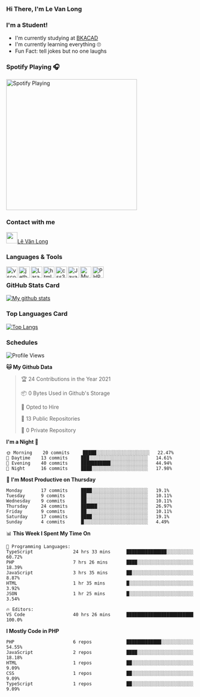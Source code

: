 ### Hi There, I'm Le Van Long 

### I'm a Student!
- I'm currently studying at [BKACAD](https://bkacad.edu.vn/)
- I'm currently learning everything 🙄
- Fun Fact: tell jokes but no one laughs

### Spotify Playing 🎧
[<img src="https://spotify-readme.hiiamlongdz.vercel.app/api/spotify-playing" alt="Spotify Playing" width="350" />](https://open.spotify.com/playlist/37i9dQZF1DX1e2VSJFudND)


### Contact with me

[<img src="https://img.icons8.com/dusk/64/000000/facebook-new--v2.png" width="30px"/>Lê Văn Long](https://www.facebook.com/HiiamLongdzz)

### Languages & Tools
<img align="left" alt="vscode" src="https://img.icons8.com/dusk/64/000000/visual-studio-code-2019.png" width="30px"/>
<img align="left" alt="jetbrain" src="https://camo.githubusercontent.com/8268dcfb76697dd53286590ec9b4385d7a0b89ce/68747470733a2f2f63646e2e6a7364656c6976722e6e65742f6e706d2f73696d706c652d69636f6e734076332f69636f6e732f6a6574627261696e732e737667" width="30px"/>
<img align="left" alt="Laravel" src="https://img.icons8.com/ios/50/000000/laravel.png" width="30px"/>
<img align="left" alt="html5" src="https://img.icons8.com/dusk/64/000000/html-5.png" width="30px"/>
<img align="left" alt="css3" src="https://img.icons8.com/dusk/64/000000/css3.png" width="30px"/>
<img align="left" alt="JavaScript" src="https://img.icons8.com/dusk/64/000000/javascript.png" width="30px"/>
<img align="left" alt="MySQL" src="https://img.icons8.com/ios-filled/50/000000/mysql-logo.png" width="30px"/>
<img align="left" alt="PHP" src="https://img.icons8.com/dusk/64/000000/php-logo.png" width="30px"/>

<br />

### GitHub Stats Card
[![My github stats](https://github-readme-stats.vercel.app/api?username=HiiamLongdz&show_icons=true)](https://github-readme-stats.vercel.app/api?username=HiiamLongdz&show_icons=true)

### Top Languages Card
[![Top Langs](https://github-readme-stats.vercel.app/api/top-langs/?username=HiiamLongdz&layout=compact)](https://github-readme-stats.vercel.app/api/top-langs/?username=HiiamLongdz&layout=compact)

### Schedules
<!--START_SECTION:waka-->
![Profile Views](http://img.shields.io/badge/Profile%20Views-18-blue)

**🐱 My Github Data** 

> 🏆 24 Contributions in the Year 2021
 > 
> 📦 0 Bytes Used in Github's Storage 
 > 
> 💼 Opted to Hire
 > 
> 📜 13 Public Repositories
 > 
> 🔑 0 Private Repository 
 > 
**I'm a Night 🦉** 

```text
🌞 Morning    20 commits     █████░░░░░░░░░░░░░░░░░░░░   22.47% 
🌆 Daytime    13 commits     ███░░░░░░░░░░░░░░░░░░░░░░   14.61% 
🌃 Evening    40 commits     ███████████░░░░░░░░░░░░░░   44.94% 
🌙 Night      16 commits     ████░░░░░░░░░░░░░░░░░░░░░   17.98%

```
📅 **I'm Most Productive on Thursday** 

```text
Monday       17 commits     ████░░░░░░░░░░░░░░░░░░░░░   19.1% 
Tuesday      9 commits      ██░░░░░░░░░░░░░░░░░░░░░░░   10.11% 
Wednesday    9 commits      ██░░░░░░░░░░░░░░░░░░░░░░░   10.11% 
Thursday     24 commits     ██████░░░░░░░░░░░░░░░░░░░   26.97% 
Friday       9 commits      ██░░░░░░░░░░░░░░░░░░░░░░░   10.11% 
Saturday     17 commits     ████░░░░░░░░░░░░░░░░░░░░░   19.1% 
Sunday       4 commits      █░░░░░░░░░░░░░░░░░░░░░░░░   4.49%

```


📊 **This Week I Spent My Time On** 

```text
💬 Programming Languages: 
TypeScript               24 hrs 33 mins      ███████████████░░░░░░░░░░   60.72% 
PHP                      7 hrs 26 mins       ████░░░░░░░░░░░░░░░░░░░░░   18.39% 
JavaScript               3 hrs 35 mins       ██░░░░░░░░░░░░░░░░░░░░░░░   8.87% 
HTML                     1 hr 35 mins        █░░░░░░░░░░░░░░░░░░░░░░░░   3.92% 
JSON                     1 hr 25 mins        █░░░░░░░░░░░░░░░░░░░░░░░░   3.54%

🔥 Editors: 
VS Code                  40 hrs 26 mins      █████████████████████████   100.0%

```

**I Mostly Code in PHP** 

```text
PHP                      6 repos             █████████████░░░░░░░░░░░░   54.55% 
JavaScript               2 repos             ████░░░░░░░░░░░░░░░░░░░░░   18.18% 
HTML                     1 repos             ██░░░░░░░░░░░░░░░░░░░░░░░   9.09% 
CSS                      1 repos             ██░░░░░░░░░░░░░░░░░░░░░░░   9.09% 
TypeScript               1 repos             ██░░░░░░░░░░░░░░░░░░░░░░░   9.09%

```



<!--END_SECTION:waka-->
